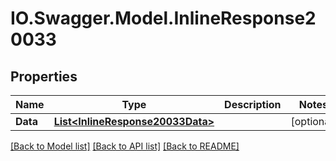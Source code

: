 # IO.Swagger.Model.InlineResponse20033
## Properties

Name | Type | Description | Notes
------------ | ------------- | ------------- | -------------
**Data** | [**List&lt;InlineResponse20033Data&gt;**](InlineResponse20033Data.md) |  | [optional] 

[[Back to Model list]](../README.md#documentation-for-models) [[Back to API list]](../README.md#documentation-for-api-endpoints) [[Back to README]](../README.md)

